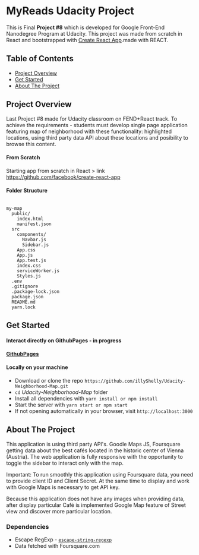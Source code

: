 # MyReads Udacity Project

This is Final **Project #8** which is developed for Google Front-End Nanodegree Program at Udacity. This project was made from scratch in React and bootstrapped with [Create React App](https://github.com/facebook/create-react-app).made with REACT.  <!-- Web application is available on **[GithubPages](https://illyShelly.github.io/udacity-final-myreads)** -->

## Table of Contents

* [Project Overview](#project-overview)
* [Get Started](#get-started)
* [About The Project](#about-the-project)

## Project Overview

Last Project #8 made for Udacity classroom on FEND+React track. To achieve the requirements - students must develop single page application featuring map of neighborhood with these functionality: highlighted locations, using third party data API about these locations and posibility to browse this content.

#### From Scratch
Starting app from scratch in React > link https://github.com/facebook/create-react-app


#### Folder Structure
```

my-map
  public/
    index.html
    manifest.json
  src
    components/
      Navbar.js
      Sidebar.js
    App.css
    App.js
    App.test.js
    index.css
    serviceWorker.js
    Styles.js
  .env
  .gitignore
  .package-lock.json
  package.json
  README.md
  yarn.lock

```

## Get Started

#### Interact directly on GithubPages - in progress
**[GithubPages]()**

#### Locally on your machine
* Download or clone the repo `https://github.com/illyShelly/Udacity-Neighborhood-Map.git`
* `cd` _Udacity-Neighborhood-Map_ folder
* Install all dependencies with `yarn install or npm install`
* Start the server with `yarn start or npm start`
* If not opening automatically in your browser, visit `http://localhost:3000`

## About The Project

This application is using third party API's. Goodle Maps JS, Foursquare getting data about the best cafés located in the historic center of Vienna (Austria). The web application is fully responsive with the opportunity to toggle the sidebar to interact only with the map.

Important: To run smoothly this application using Foursquare data, you need to provide client ID and Client Secret. At the same time to display and work with Google Maps is necessary to get API key.

Because this application does not have any images when providing data, after display particular Café is implemented Google Map feature of Street view and discover more particular location.

### Dependencies

* Escape RegExp - [`escape-string-regexp`](https://www.npmjs.com/package/escape-string-regexp)
* Data fetched with Foursquare.com
